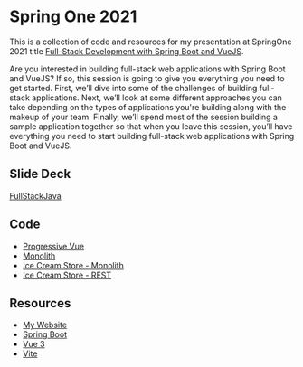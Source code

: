 # Spring One 2021

This is a collection of code and resources for my presentation at SpringOne 2021 title [Full-Stack Development with Spring Boot and VueJS](https://springone.io/account/talks/165).

Are you interested in building full-stack web applications with Spring Boot and VueJS? If so, this session is going to give you everything you need to get started. First, we’ll dive into some of the challenges of building full-stack applications. Next, we’ll look at some different approaches you can take depending on the types of applications you're building along with the makeup of your team. Finally, we’ll spend most of the session building a sample application together so that when you leave this session, you’ll have everything you need to start building full-stack web applications with Spring Boot and VueJS.
## Slide Deck

  [FullStackJava](./FullStackJavaDevelopment.pdf)
## Code

- [Progressive Vue](./progressive-vue)
- [Monolith](./monolith)
- [Ice Cream Store - Monolith](./ice-cream-store)
- [Ice Cream Store - REST](./ice-cream-store-rest)

## Resources

- [My Website](https://www.danvega.dev)
- [Spring Boot](https://spring.io/projects/spring-boot)
- [Vue 3](https://v3.vuejs.org/)
- [Vite](https://vitejs.dev/)
